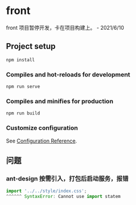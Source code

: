 # front
front 项目暂停开发，卡在项目构建上。 - 2021/6/10

## Project setup
```
npm install
```

### Compiles and hot-reloads for development
```
npm run serve
```

### Compiles and minifies for production
```
npm run build
```

### Customize configuration
See [Configuration Reference](https://cli.vuejs.org/config/).

## 问题
### ant-design 按需引入，打包后启动服务，报错
```js
import '../../style/index.css'; 
^^^^^^ SyntaxError: Cannot use import statem
```